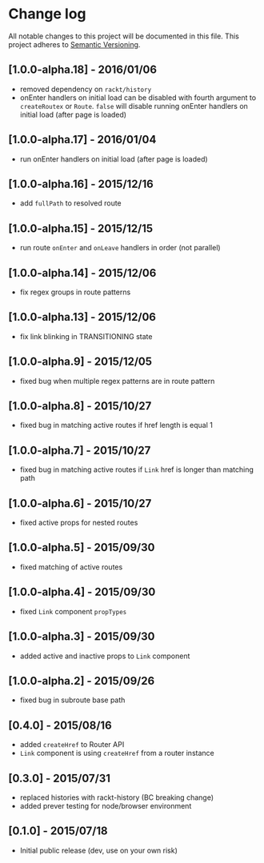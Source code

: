 # Change log

All notable changes to this project will be documented in this file.
This project adheres to [Semantic Versioning](http://semver.org/).

## [1.0.0-alpha.18] - 2016/01/06
* removed dependency on `rackt/history`
* onEnter handlers on initial load can be disabled with fourth argument to `createRoutex` or `Route`. `false` will disable running onEnter handlers on initial load (after page is loaded)

## [1.0.0-alpha.17] - 2016/01/04
* run onEnter handlers on initial load (after page is loaded)

## [1.0.0-alpha.16] - 2015/12/16
* add `fullPath` to resolved route

## [1.0.0-alpha.15] - 2015/12/15
* run route `onEnter` and `onLeave` handlers in order (not parallel)

## [1.0.0-alpha.14] - 2015/12/06
* fix regex groups in route patterns

## [1.0.0-alpha.13] - 2015/12/06
* fix link blinking in TRANSITIONING state

## [1.0.0-alpha.9] - 2015/12/05
* fixed bug when multiple regex patterns are in route pattern

## [1.0.0-alpha.8] - 2015/10/27
* fixed bug in matching active routes if href length is equal 1

## [1.0.0-alpha.7] - 2015/10/27
* fixed bug in matching active routes if `Link` href is longer than matching path

## [1.0.0-alpha.6] - 2015/10/27
* fixed active props for nested routes

## [1.0.0-alpha.5] - 2015/09/30
* fixed matching of active routes

## [1.0.0-alpha.4] - 2015/09/30
* fixed `Link` component `propTypes`

## [1.0.0-alpha.3] - 2015/09/30
* added active and inactive props to `Link` component

## [1.0.0-alpha.2] - 2015/09/26
* fixed bug in subroute base path

## [0.4.0] - 2015/08/16
* added `createHref` to Router API
* `Link` component is using `createHref` from a router instance

## [0.3.0] - 2015/07/31
* replaced histories with rackt-history (BC breaking change)
* added prever testing for node/browser environment

## [0.1.0] - 2015/07/18
* Initial public release (dev, use on your own risk)
